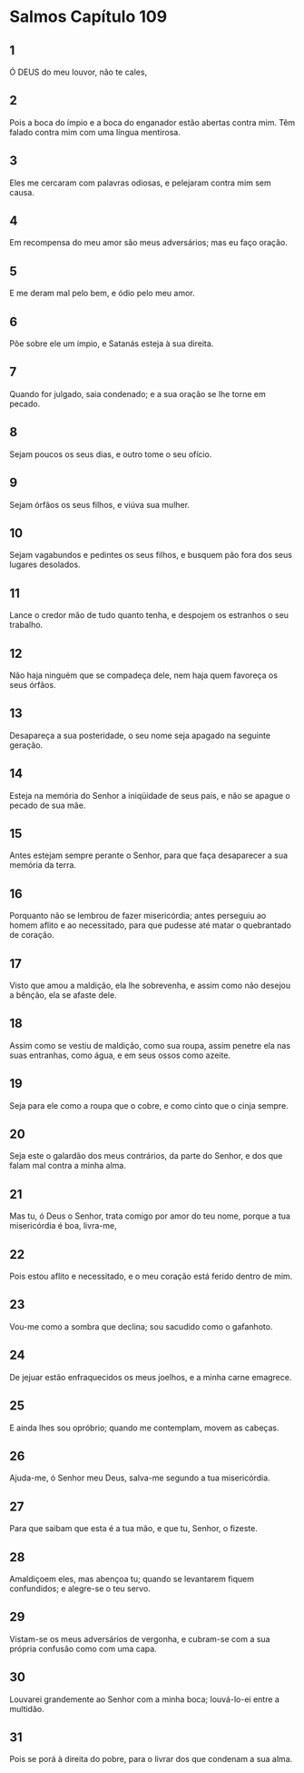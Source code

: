 # Salmos Capítulo 109

## 1
Ó DEUS do meu louvor, não te cales,

## 2
Pois a boca do ímpio e a boca do enganador estão abertas contra mim. Têm falado contra mim com uma língua mentirosa.

## 3
Eles me cercaram com palavras odiosas, e pelejaram contra mim sem causa.

## 4
Em recompensa do meu amor são meus adversários; mas eu faço oração.

## 5
E me deram mal pelo bem, e ódio pelo meu amor.

## 6
Põe sobre ele um ímpio, e Satanás esteja à sua direita.

## 7
Quando for julgado, saia condenado; e a sua oração se lhe torne em pecado.

## 8
Sejam poucos os seus dias, e outro tome o seu ofício.

## 9
Sejam órfãos os seus filhos, e viúva sua mulher.

## 10
Sejam vagabundos e pedintes os seus filhos, e busquem pão fora dos seus lugares desolados.

## 11
Lance o credor mão de tudo quanto tenha, e despojem os estranhos o seu trabalho.

## 12
Não haja ninguém que se compadeça dele, nem haja quem favoreça os seus órfãos.

## 13
Desapareça a sua posteridade, o seu nome seja apagado na seguinte geração.

## 14
Esteja na memória do Senhor a iniqüidade de seus pais, e não se apague o pecado de sua mãe.

## 15
Antes estejam sempre perante o Senhor, para que faça desaparecer a sua memória da terra.

## 16
Porquanto não se lembrou de fazer misericórdia; antes perseguiu ao homem aflito e ao necessitado, para que pudesse até matar o quebrantado de coração.

## 17
Visto que amou a maldição, ela lhe sobrevenha, e assim como não desejou a bênção, ela se afaste dele.

## 18
Assim como se vestiu de maldição, como sua roupa, assim penetre ela nas suas entranhas, como água, e em seus ossos como azeite.

## 19
Seja para ele como a roupa que o cobre, e como cinto que o cinja sempre.

## 20
Seja este o galardão dos meus contrários, da parte do Senhor, e dos que falam mal contra a minha alma.

## 21
Mas tu, ó Deus o Senhor, trata comigo por amor do teu nome, porque a tua misericórdia é boa, livra-me,

## 22
Pois estou aflito e necessitado, e o meu coração está ferido dentro de mim.

## 23
Vou-me como a sombra que declina; sou sacudido como o gafanhoto.

## 24
De jejuar estão enfraquecidos os meus joelhos, e a minha carne emagrece.

## 25
E ainda lhes sou opróbrio; quando me contemplam, movem as cabeças.

## 26
Ajuda-me, ó Senhor meu Deus, salva-me segundo a tua misericórdia.

## 27
Para que saibam que esta é a tua mão, e que tu, Senhor, o fizeste.

## 28
Amaldiçoem eles, mas abençoa tu; quando se levantarem fiquem confundidos; e alegre-se o teu servo.

## 29
Vistam-se os meus adversários de vergonha, e cubram-se com a sua própria confusão como com uma capa.

## 30
Louvarei grandemente ao Senhor com a minha boca; louvá-lo-ei entre a multidão.

## 31
Pois se porá à direita do pobre, para o livrar dos que condenam a sua alma.

